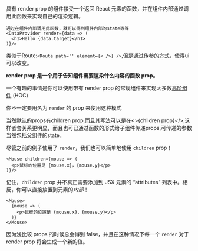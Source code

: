 具有 render prop 的组件接受一个返回 React 元素的函数，并在组件内部通过调用此函数来实现自己的渲染逻辑。

```
通过在组件内部调用此函数，就可以得到组件内部的state等等
<DataProvider render={data => (
  <h1>Hello {data.target}</h1>
)}/>
```

类似于Route:`<Route path='' element={< />} />`,但是通过传参的方式，使得ui可以改变。

**render prop 是一个用于告知组件需要渲染什么内容的函数 prop。**

一个有趣的事情是你可以使用带有 render prop 的常规组件来实现大多数[高阶组件](https://zh-hans.reactjs.org/docs/higher-order-components.html) (HOC)

你不一定要用名为 `render` 的 prop 来使用这种模式



当然默认的props有children prop,而且其写法可以是在<>{children prop}</>,这样嵌套关系更明显，而且也可已通过函数的形式给子组件传递props,可传递的参数当然包括父组件的state。



尽管之前的例子使用了 `render`，我们也可以简单地使用 `children` prop！

```
<Mouse children={mouse => (
  <p>鼠标的位置是 {mouse.x}，{mouse.y}</p>
)}/>
```

记住，`children` prop 并不真正需要添加到 JSX 元素的 “attributes” 列表中。相反，你可以直接放置到元素的*内部*！

```
<Mouse>
  {mouse => (
    <p>鼠标的位置是 {mouse.x}，{mouse.y}</p>
  )}
</Mouse>
```



因为浅比较 props 的时候总会得到 false，并且在这种情况下每一个 `render` 对于 render prop 将会生成一个新的值。

